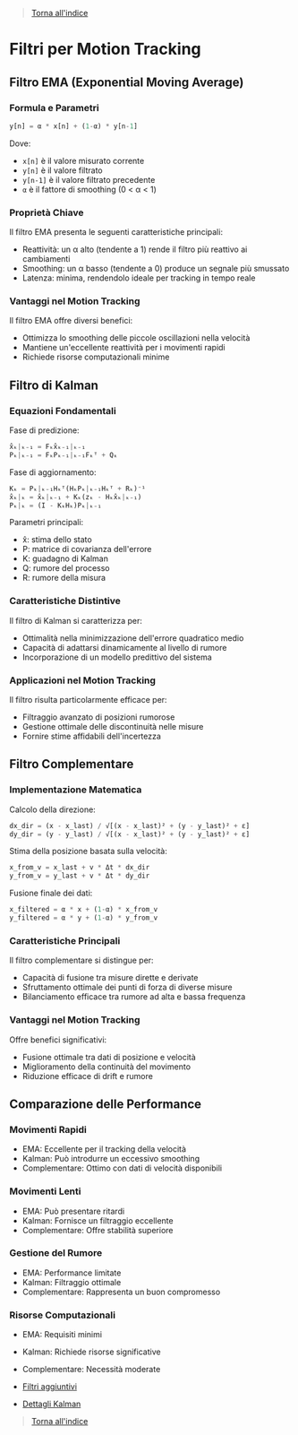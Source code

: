 >[Torna all'indice](readme.md#fasi-progetto)
>
# Filtri per Motion Tracking

## Filtro EMA (Exponential Moving Average)

### Formula e Parametri

```python
y[n] = α * x[n] + (1-α) * y[n-1]
```

Dove:
- `x[n]` è il valore misurato corrente
- `y[n]` è il valore filtrato  
- `y[n-1]` è il valore filtrato precedente
- `α` è il fattore di smoothing (0 < α < 1)

### Proprietà Chiave

Il filtro EMA presenta le seguenti caratteristiche principali:

- Reattività: un α alto (tendente a 1) rende il filtro più reattivo ai cambiamenti
- Smoothing: un α basso (tendente a 0) produce un segnale più smussato
- Latenza: minima, rendendolo ideale per tracking in tempo reale

### Vantaggi nel Motion Tracking

Il filtro EMA offre diversi benefici:

- Ottimizza lo smoothing delle piccole oscillazioni nella velocità
- Mantiene un'eccellente reattività per i movimenti rapidi
- Richiede risorse computazionali minime

## Filtro di Kalman

### Equazioni Fondamentali

Fase di predizione:

```python
x̂ₖ|ₖ₋₁ = Fₖx̂ₖ₋₁|ₖ₋₁
Pₖ|ₖ₋₁ = FₖPₖ₋₁|ₖ₋₁Fₖᵀ + Qₖ
```

Fase di aggiornamento:

```python
Kₖ = Pₖ|ₖ₋₁Hₖᵀ(HₖPₖ|ₖ₋₁Hₖᵀ + Rₖ)⁻¹
x̂ₖ|ₖ = x̂ₖ|ₖ₋₁ + Kₖ(zₖ - Hₖx̂ₖ|ₖ₋₁)
Pₖ|ₖ = (I - KₖHₖ)Pₖ|ₖ₋₁
```

Parametri principali:
- x̂: stima dello stato
- P: matrice di covarianza dell'errore
- K: guadagno di Kalman
- Q: rumore del processo
- R: rumore della misura

### Caratteristiche Distintive

Il filtro di Kalman si caratterizza per:

- Ottimalità nella minimizzazione dell'errore quadratico medio
- Capacità di adattarsi dinamicamente al livello di rumore
- Incorporazione di un modello predittivo del sistema

### Applicazioni nel Motion Tracking

Il filtro risulta particolarmente efficace per:

- Filtraggio avanzato di posizioni rumorose
- Gestione ottimale delle discontinuità nelle misure
- Fornire stime affidabili dell'incertezza

## Filtro Complementare

### Implementazione Matematica

Calcolo della direzione:

```python
dx_dir = (x - x_last) / √[(x - x_last)² + (y - y_last)² + ε]
dy_dir = (y - y_last) / √[(x - x_last)² + (y - y_last)² + ε]
```

Stima della posizione basata sulla velocità:

```python
x_from_v = x_last + v * Δt * dx_dir
y_from_v = y_last + v * Δt * dy_dir
```

Fusione finale dei dati:

```python
x_filtered = α * x + (1-α) * x_from_v
y_filtered = α * y + (1-α) * y_from_v
```

### Caratteristiche Principali

Il filtro complementare si distingue per:

- Capacità di fusione tra misure dirette e derivate
- Sfruttamento ottimale dei punti di forza di diverse misure
- Bilanciamento efficace tra rumore ad alta e bassa frequenza

### Vantaggi nel Motion Tracking

Offre benefici significativi:

- Fusione ottimale tra dati di posizione e velocità
- Miglioramento della continuità del movimento
- Riduzione efficace di drift e rumore

## Comparazione delle Performance

### Movimenti Rapidi
- EMA: Eccellente per il tracking della velocità
- Kalman: Può introdurre un eccessivo smoothing
- Complementare: Ottimo con dati di velocità disponibili

### Movimenti Lenti
- EMA: Può presentare ritardi
- Kalman: Fornisce un filtraggio eccellente
- Complementare: Offre stabilità superiore

### Gestione del Rumore
- EMA: Performance limitate
- Kalman: Filtraggio ottimale
- Complementare: Rappresenta un buon compromesso

### Risorse Computazionali
- EMA: Requisiti minimi
- Kalman: Richiede risorse significative
- Complementare: Necessità moderate

- [Filtri aggiuntivi](filtri_plus.md)
- [Dettagli Kalman](kalman.md)

>[Torna all'indice](readme.md#fasi-progetto)
